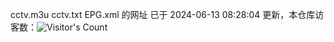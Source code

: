 cctv.m3u  cctv.txt  EPG.xml  的网址 已于 2024-06-13 08:28:04 更新，本仓库访客数：![Visitor's Count](https://profile-counter.glitch.me/pxiptv_TV/count.svg)
